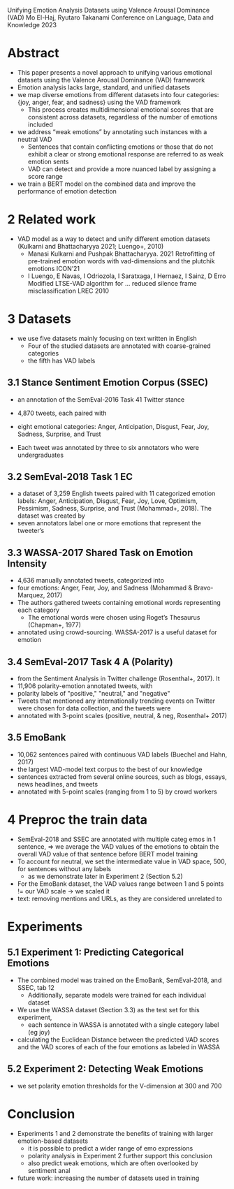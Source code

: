 Unifying Emotion Analysis Datasets using Valence Arousal Dominance (VAD)
Mo El-Haj, Ryutaro Takanami
Conference on Language, Data and Knowledge 2023

# Abstract

* This paper presents a novel approach to unifying various emotional datasets
  using the Valence Arousal Dominance (VAD) framework
* Emotion analysis lacks large, standard, and unified datasets
* we map diverse emotions from different datasets into four categories:
  {joy, anger, fear, and sadness} using the VAD framework
  * This process creates multidimensional emotional scores that are consistent
    across datasets, regardless of the number of emotions included
* we address “weak emotions” by annotating such instances with a neutral VAD
  * Sentences that contain conflicting emotions or those that do not exhibit a
    clear or strong emotional response are referred to as weak emotion sents
  * VAD can detect and provide a more nuanced label by assigning a score range
* we train a BERT model on the combined data and
  improve the performance of emotion detection

# 2 Related work

* VAD model as a way to detect and unify different emotion datasets
  (Kulkarni and Bhattacharyya 2021; Luengo+, 2010)
  * Manasi Kulkarni and Pushpak Bhattacharyya. 2021
    Retrofitting of pre-trained emotion words
      with vad-dimensions and the plutchik emotions
    ICON’21
  * I Luengo, E Navas, I Odriozola, I Saratxaga, I Hernaez, I Sainz, D Erro
    Modified LTSE-VAD algorithm for ... reduced silence frame misclassification
    LREC 2010

# 3 Datasets

* we use five datasets mainly focusing on text written in English
  * Four of the studied datasets are annotated with coarse-grained categories
  * the fifth has VAD labels

## 3.1 Stance Sentiment Emotion Corpus (SSEC)

* an annotation of the SemEval-2016 Task 41 Twitter stance

* 4,870 tweets, each paired with
* eight emotional categories: Anger, Anticipation, Disgust, Fear, Joy,
  Sadness, Surprise, and Trust
* Each tweet was annotated by three to six annotators who were undergraduates

## 3.2 SemEval-2018 Task 1 EC

* a dataset of 3,259 English tweets paired with 11 categorized emotion labels:
  Anger, Anticipation, Disgust, Fear, Joy, Love, Optimism, Pessimism, Sadness,
  Surprise, and Trust (Mohammad+, 2018). The dataset was created by
* seven annotators label one or more emotions that represent the tweeter’s

## 3.3 WASSA-2017 Shared Task on Emotion Intensity

* 4,636 manually annotated tweets, categorized into
* four emotions: Anger, Fear, Joy, and Sadness (Mohammad & Bravo-Marquez, 2017)
* The authors gathered tweets containing emotional words representing each
  category
  * The emotional words were chosen using Roget’s Thesaurus (Chapman+, 1977)
* annotated using crowd-sourcing. WASSA-2017 is a useful dataset for emotion

## 3.4 SemEval-2017 Task 4 A (Polarity)

* from the Sentiment Analysis in Twitter challenge (Rosenthal+, 2017). It
* 11,906 polarity-emotion annotated tweets, with
* polarity labels of "positive," "neutral," and "negative"
* Tweets that mentioned any internationally trending events on Twitter were
  chosen for data collection, and the tweets were
* annotated with 3-point scales (positive, neutral, & neg, Rosenthal+ 2017)

## 3.5 EmoBank

* 10,062 sentences paired with continuous VAD labels (Buechel and Hahn, 2017)
* the largest VAD-model text corpus to the best of our knowledge
* sentences extracted from several online sources, such as blogs, essays, news
  headlines, and tweets
* annotated with 5-point scales (ranging from 1 to 5) by crowd workers

# 4 Preproc the train data

* SemEval-2018 and SSEC are annotated with multiple categ emos in 1 sentence,
  => we average the VAD values of the emotions to obtain the overall VAD value
  of that sentence before BERT model training
* To account for neutral, we set the intermediate value in VAD space, 500, for
  sentences without any labels
  * as we demonstrate later in Experiment 2 (Section 5.2)
* For the EmoBank dataset, the VAD values range between 1 and 5 points
  != our VAD scale -> we scaled it
* text: removing mentions and URLs, as they are considered unrelated to

# Experiments

## 5.1 Experiment 1: Predicting Categorical Emotions

* The combined model was trained on the EmoBank, SemEval-2018, and SSEC, tab 12
  * Additionally, separate models were trained for each individual dataset
* We use the WASSA dataset (Section 3.3) as the test set for this experiment,
  * each sentence in WASSA is annotated with a single category label (eg joy)
* calculating the Euclidean Distance between the predicted VAD scores
  and the VAD scores of each of the four emotions as labeled in WASSA

## 5.2 Experiment 2: Detecting Weak Emotions

* we set polarity emotion thresholds for the V-dimension at 300 and 700

# Conclusion

* Experiments 1 and 2 demonstrate the benefits of training with larger
  emotion-based datasets
  * it is possible to predict a wider range of emo expressions
  * polarity analysis in Experiment 2 further support this conclusion
  * also predict weak emotions, which are often overlooked by sentiment anal
* future work: increasing the number of datasets used in training
